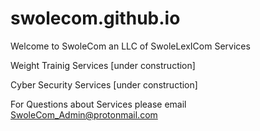 # swolecom.github.io
Welcome to SwoleCom an LLC of SwoleLexICom Services

Weight Trainig Services
[under construction]

Cyber Security Services
[under construction]

For Questions about Services please email SwoleCom_Admin@protonmail.com
